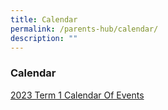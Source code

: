 ```yaml
---
title: Calendar
permalink: /parents-hub/calendar/
description: ""
---
```

### Calendar


[2023 Term 1 Calendar Of Events](/files/Parent%20Hub/2023%20TERM%201%20COE%20Website.pdf)